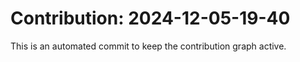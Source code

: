 # Contribution: 2024-12-05-19-40
This is an automated commit to keep the contribution graph active.
